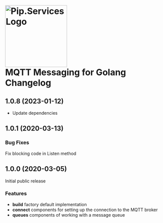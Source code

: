 # <img src="https://uploads-ssl.webflow.com/5ea5d3315186cf5ec60c3ee4/5edf1c94ce4c859f2b188094_logo.svg" alt="Pip.Services Logo" width="200"> <br/> MQTT Messaging for Golang Changelog

## <a name="1.0.8"></a> 1.0.8 (2023-01-12)

- Update dependencies

## <a name="1.0.1"></a> 1.0.1 (2020-03-13)

### Bug Fixes
Fix blocking code in Listen method

## <a name="1.0.0"></a> 1.0.0 (2020-03-05)

Initial public release

### Features
* **build** factory default implementation
* **connect** components for setting up the connection to the MQTT broker
* **queues** components of working with a message queue